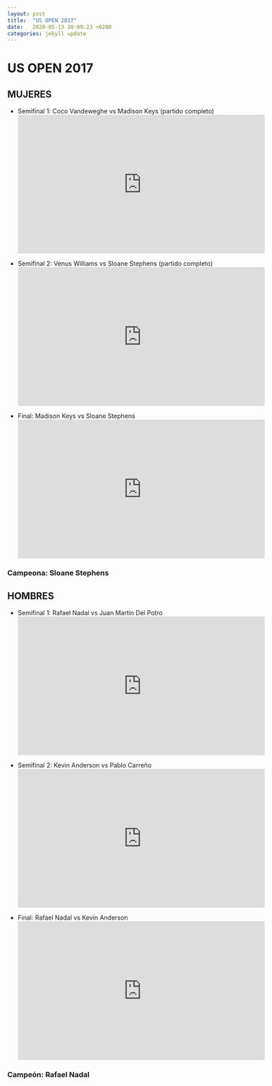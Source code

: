 ```yaml
---
layout: post
title:  "US OPEN 2017"
date:   2020-05-13 20:09:23 +0200
categories: jekyll update
---
```


# US OPEN 2017

## MUJERES
* Semifinal 1: Coco Vandeweghe vs Madison Keys (partido completo) <iframe width="560" height="315" src="https://www.youtube.com/embed/qRhbIgMY11o" frameborder="0" allow="accelerometer; autoplay; encrypted-media; gyroscope; picture-in-picture" allowfullscreen></iframe>

* Semifinal 2: Venus Williams vs Sloane Stephens (partido completo) <iframe width="560" height="315" src="https://www.youtube.com/embed/udmq2mBIGo4" frameborder="0" allow="accelerometer; autoplay; encrypted-media; gyroscope; picture-in-picture" allowfullscreen></iframe>

* Final: Madison Keys vs Sloane Stephens <iframe width="560" height="315" src="https://www.youtube.com/embed/qRhbIgMY11o" frameborder="0" allow="accelerometer; autoplay; encrypted-media; gyroscope; picture-in-picture" allowfullscreen></iframe>

### Campeona: Sloane Stephens

## HOMBRES
* Semifinal 1: Rafael Nadal vs Juan Martín Del Potro <iframe width="560" height="315" src="https://www.youtube.com/embed/lii1-GcUzJQ" frameborder="0" allow="accelerometer; autoplay; encrypted-media; gyroscope; picture-in-picture" allowfullscreen></iframe>

* Semifinal 2: Kevin Anderson vs Pablo Carreño <iframe width="560" height="315" src="https://www.youtube.com/embed/2ZL5P6WnZZw" frameborder="0" allow="accelerometer; autoplay; encrypted-media; gyroscope; picture-in-picture" allowfullscreen></iframe>

* Final: Rafael Nadal vs Kevin Anderson <iframe width="560" height="315" src="https://www.youtube.com/embed/k9Tb6Q2WJKQ" frameborder="0" allow="accelerometer; autoplay; encrypted-media; gyroscope; picture-in-picture" allowfullscreen></iframe>

### Campeón: Rafael Nadal
